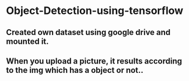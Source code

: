 # Object-Detection-using-tensorflow

## Created own dataset using google drive and mounted it.

## When you upload a picture, it results according to the img which has a object or not..
